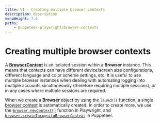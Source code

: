 ```yaml
---
title: VI - Creating multiple browser contexts
description: description
menuWeight: 7.6
paths:
    - puppeteer-playwright/browser-contexts
---
```


# [](#creating-browser-contexts) Creating multiple browser contexts

A [**BrowserContext**](https://playwright.dev/docs/api/class-browsercontext) is an isolated session within a **Browser** instance. This means that contexts can have different device/screen size configurations, different language and color scheme settings, etc. It is useful to use multiple browser instances when dealing with automating logging into multiple accounts simultaneously (therefore requiring multiple sessions), or in any cases where multiple sessions are required.

When we create a **Browser** object by using the `launch()` function, a single [browser context](https://playwright.dev/docs/browser-contexts) is automatically created. In order to create more, we use the [`browser.newContext()`](https://playwright.dev/docs/api/class-browser#browser-new-context) function in Playwright, and [`browser.createIncognitoBrowserContext`](https://pptr.dev/#?product=Puppeteer&version=v14.1.0&show=api-browsercreateincognitobrowsercontextoptions) in Puppeteer.

<!-- for the example create two different contexts, one with iPhone config. Then go to a website like what's my device or something and show the double results. -->
<!-- Mention playwright.devices or puppeteer.devices -->